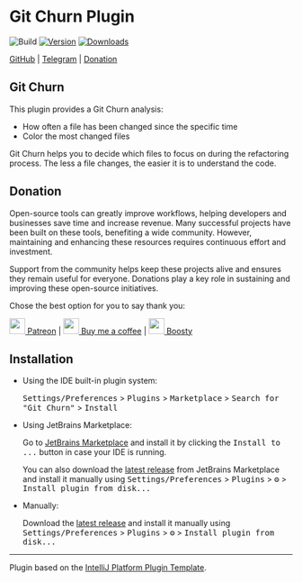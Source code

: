 # Git Churn Plugin

![Build](https://github.com/j-plugins/git-churn-plugin/workflows/Build/badge.svg)
[![Version](https://img.shields.io/jetbrains/plugin/v/28319-git-churn.svg)](https://plugins.jetbrains.com/plugin/28319-git-churn)
[![Downloads](https://img.shields.io/jetbrains/plugin/d/28319-git-churn.svg)](https://plugins.jetbrains.com/plugin/28319-git-churn)

<!-- Plugin description -->

[GitHub](https://github.com/j-plugins/git-churn-plugin) | [Telegram](https://t.me/jb_plugins/102) | [Donation](https://github.com/xepozz/xepozz?tab=readme-ov-file#become-a-sponsor)

## Git Churn

This plugin provides a Git Churn analysis:
- How often a file has been changed since the specific time
- Color the most changed files

Git Churn helps you to decide which files to focus on during the refactoring process.
The less a file changes, the easier it is to understand the code.


## Donation

Open-source tools can greatly improve workflows, helping developers and businesses save time and increase revenue.
Many successful projects have been built on these tools, benefiting a wide community.
However, maintaining and enhancing these resources requires continuous effort and investment.

Support from the community helps keep these projects alive and ensures they remain useful for everyone.
Donations play a key role in sustaining and improving these open-source initiatives.

Chose the best option for you to say thank you:

[<img height="28" src="https://github.githubassets.com/assets/patreon-96b15b9db4b9.svg"> Patreon](https://patreon.com/xepozz)
|
[<img height="28" src="https://github.githubassets.com/assets/buy_me_a_coffee-63ed78263f6e.svg"> Buy me a coffee](https://buymeacoffee.com/xepozz)
|
[<img height="28" src="https://boosty.to/favicon.ico"> Boosty](https://boosty.to/xepozz)


<!-- Plugin description end -->

## Installation

- Using the IDE built-in plugin system:
  
  <kbd>Settings/Preferences</kbd> > <kbd>Plugins</kbd> > <kbd>Marketplace</kbd> > <kbd>Search for "Git Churn"</kbd> >
  <kbd>Install</kbd>
  
- Using JetBrains Marketplace:

  Go to [JetBrains Marketplace](https://plugins.jetbrains.com/plugin/28319-git-churn) and install it by clicking the <kbd>Install to ...</kbd> button in case your IDE is running.

  You can also download the [latest release](https://plugins.jetbrains.com/plugin/28319-git-churn/versions) from JetBrains Marketplace and install it manually using
  <kbd>Settings/Preferences</kbd> > <kbd>Plugins</kbd> > <kbd>⚙️</kbd> > <kbd>Install plugin from disk...</kbd>

- Manually:

  Download the [latest release](https://github.com/j-plugins/git-churn-plugin/releases/latest) and install it manually using
  <kbd>Settings/Preferences</kbd> > <kbd>Plugins</kbd> > <kbd>⚙️</kbd> > <kbd>Install plugin from disk...</kbd>


---
Plugin based on the [IntelliJ Platform Plugin Template][template].

[template]: https://github.com/JetBrains/intellij-platform-plugin-template
[docs:plugin-description]: https://plugins.jetbrains.com/docs/intellij/plugin-user-experience.html#plugin-description-and-presentation
